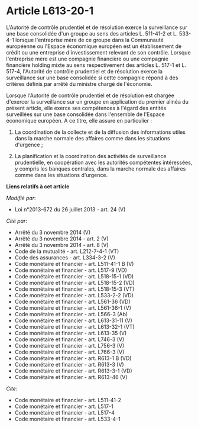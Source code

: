 # Article L613-20-1

L'Autorité de contrôle prudentiel et de résolution exerce la surveillance sur une base consolidée d'un groupe au sens des
articles L. 511-41-2 et L. 533-4-1 lorsque l'entreprise mère de ce groupe dans la Communauté européenne ou l'Espace
économique européen est un établissement de crédit ou une entreprise d'investissement relevant de son contrôle. Lorsque
l'entreprise mère est une compagnie financière ou une compagnie financière holding mixte au sens respectivement des articles
L. 517-1 et L. 517-4, l'Autorité de contrôle prudentiel et de résolution exerce la surveillance sur une base consolidée si
cette compagnie répond à des critères définis par arrêté du ministre chargé de l'économie. 

Lorsque l'Autorité de contrôle prudentiel et de résolution est chargée d'exercer la surveillance sur un groupe en application
du premier alinéa du présent article, elle exerce ses compétences à l'égard des entités surveillées sur une base consolidée
dans l'ensemble de l'Espace économique européen. A ce titre, elle assure en particulier : 

1. La coordination de la collecte et de la diffusion des informations utiles dans la marche normale des affaires comme dans
les situations d'urgence ; 

2. La planification et la coordination des activités de surveillance prudentielle, en coopération avec les autorités
compétentes intéressées, y compris les banques centrales, dans la marche normale des affaires comme dans les situations
d'urgence.

**Liens relatifs à cet article**

_Modifié par_:

  - Loi n°2013-672 du 26 juillet 2013 - art. 24 (V)

_Cité par_:

  - Arrêté du 3 novembre 2014 (V)
  - Arrêté du 3 novembre 2014 - art. 2 (V)
  - Arrêté du 3 novembre 2014 - art. 8 (V)
  - Code de la mutualité - art. L212-7-4-1 (VT)
  - Code des assurances - art. L334-3-2 (V)
  - Code monétaire et financier - art. L511-41-1 B (V)
  - Code monétaire et financier - art. L517-9 (VD)
  - Code monétaire et financier - art. L518-15-1 (VD)
  - Code monétaire et financier - art. L518-15-2 (VD)
  - Code monétaire et financier - art. L518-15-3 (VT)
  - Code monétaire et financier - art. L533-2-2 (VD)
  - Code monétaire et financier - art. L561-36 (VD)
  - Code monétaire et financier - art. L561-36-1 (V)
  - Code monétaire et financier - art. L566-3 (Ab)
  - Code monétaire et financier - art. L613-31-11 (V)
  - Code monétaire et financier - art. L613-32-1 (VT)
  - Code monétaire et financier - art. L613-35 (V)
  - Code monétaire et financier - art. L746-3 (V)
  - Code monétaire et financier - art. L756-3 (V)
  - Code monétaire et financier - art. L766-3 (V)
  - Code monétaire et financier - art. R613-1 B (VD)
  - Code monétaire et financier - art. R613-3 (V)
  - Code monétaire et financier - art. R613-3-1 (VD)
  - Code monétaire et financier - art. R613-46 (V)

_Cite_:

  - Code monétaire et financier - art. L511-41-2
  - Code monétaire et financier - art. L517-1
  - Code monétaire et financier - art. L517-4
  - Code monétaire et financier - art. L533-4-1
